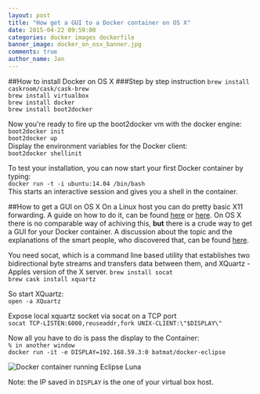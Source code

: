 ```yaml
---
layout: post
title: "How get a GUI to a Docker container on OS X"
date: 2015-04-22 09:59:00
categories: docker images dockerfile
banner_image: docker_on_osx_banner.jpg
comments: true
author_name: Jan
---
```



##How to install Docker on OS X
###Step by step instruction
`brew install caskroom/cask/cask-brew`  
`brew install virtualbox`  
`brew install docker`  
`brew install boot2docker`

Now you're ready to fire up the boot2docker vm with the docker engine:  
`boot2docker init`  
`boot2docker up`  
Display the environment variables for the Docker client:  
`boot2docker shellinit`  

To test your installation, you can now start your first Docker container by typing:  
```docker run -t -i ubuntu:14.04 /bin/bash```  
This starts an interactive session and gives you a shell in the container.

##How to get a GUI on OS X
On a Linux host you can do pretty basic X11 forwarding. A guide on how to do it, can be found [here](http://fabiorehm.com/blog/2014/09/11/running-gui-apps-with-docker/) or [here](https://registry.hub.docker.com/u/batmat/docker-eclipse/).
On OS X there is no comparable way of achiving this, __but__ there is a crude way to get a GUI for your Docker container. A discussion about the topic and the explanations of the smart people, who discovered that, can be found [here](https://github.com/docker/docker/issues/8710).   

You need socat, which is a command line based utility that establishes two bidirectional byte streams and transfers data between them, and XQuartz - Apples version of the X server.
`brew install socat`   
`brew cask install xquartz`  

So start XQuartz:  
`open -a XQuartz`  

Expose local xquartz socket via socat on a TCP port  
`socat TCP-LISTEN:6000,reuseaddr,fork UNIX-CLIENT:\"$DISPLAY\"`

Now all you have to do is pass the display to the Container:  
```% in another window```   
```docker run -it -e DISPLAY=192.168.59.3:0 batmat/docker-eclipse```  

![Docker container running Eclipse Luna]({{site.url}}/assets/images/docker_eclipse_osx.png)

Note: the IP saved in `DISPLAY` is the one of your virtual box host. 

